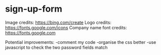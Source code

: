 # sign-up-form

Image credits: https://bing.com/create
Logo credits: https://fonts.google.com/icons
Company name font credits: https://fonts.google.com

Potential improvements:
-comment my code
-organise the css better
-use javascript to check the two password fields match
